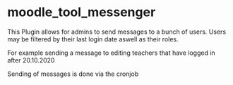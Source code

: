 # moodle_tool_messenger
This Plugin allows for admins to send messages to a bunch of users. Users may be filtered by
their last login date aswell as their roles. 

For example sending a message to editing teachers that have logged in after 20.10.2020

Sending of messages is done via the cronjob
